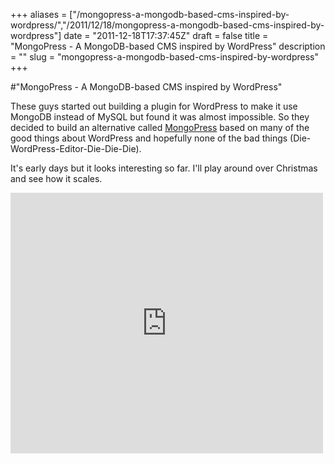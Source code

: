 +++
aliases = ["/mongopress-a-mongodb-based-cms-inspired-by-wordpress/","/2011/12/18/mongopress-a-mongodb-based-cms-inspired-by-wordpress"]
date = "2011-12-18T17:37:45Z"
draft = false
title = "MongoPress - A MongoDB-based CMS inspired by WordPress"
description = ""
slug = "mongopress-a-mongodb-based-cms-inspired-by-wordpress"
+++

#"MongoPress - A MongoDB-based CMS inspired by WordPress"


 These guys started out building a plugin for WordPress to make it use MongoDB instead of MySQL but found it was almost impossible. So they decided to build an alternative called <a href="http://www.mongopress.org/">MongoPress</a> based on many of the good things about WordPress and hopefully none of the bad things (Die-WordPress-Editor-Die-Die-Die).<p /><div>It&#39;s early days but it looks interesting so far. I&#39;ll play around over Christmas and see how it scales. <p /><div><iframe src="http://www.youtube.com/embed/N37JulF8XTI?wmode=transparent" allowfullscreen frameborder="0" height="417" width="500"></iframe> </div><p /></div>
 